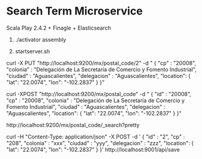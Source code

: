 Search Term Microservice
=================================

Scala Play 2.4.2 + Finagle +  Elasticsearch 


1) ./activator assembly


2) startserver.sh


curl -X PUT "http://localhost:9200/mx/postal_code/2" -d "
{
    \"cp\"         : \"20008\",
    \"colonia\"    : \"Delegación de La Secretaría de Comercio y Fomento Industrial\",
    \"ciudad\"     : \"Aguascalientes\",
    \"delegacion\" : \"Aguascalientes\",
    \"location\": {
        \"lat\": \"22.0074\",
        \"lon\": \"-102.2837\"
    }
}"


curl -XPOST "http://localhost:9200/mx/postal_code" -d "
{
	\"id\"         : \"20008\",
    \"cp\"         : \"20008\",
    \"colonia\"    : \"Delegación de La Secretaría de Comercio y Fomento Industrial\",
    \"ciudad\"     : \"Aguascalientes\",
    \"delegacion\" : \"Aguascalientes\",
    \"location\": {
        \"lat\": \"22.0074\",
        \"lon\": \"-102.2837\"
    }
}"


http://localhost:9200/mx/postal_code/_search?pretty


curl -H "Content-Type: application/json" -X POST -d '
{
    "id"         : "2",
    "cp"         : "208",
    "colonia"    : "xxx",
    "ciudad"     : "yyy",
    "delegacion" : "zzz",
    "location": {
        "lat": "22.0074",
        "lon": "-102.2837"
    }
}' http://localhost:9001/api/save
